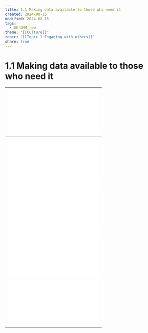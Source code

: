 ```yaml
---
title: 1.1 Making data available to those who need it
created: 2024-08-15
modified: 2024-08-15
tags:
  - UK-DMM_row
theme: "[[Culture]]"
topic: "[[Topic 1 Engaging with others]]"
share: true
---
```

# 1.1 Making data available to those who need it
| ![1.1.1 > 1.1.1](./Ignore/ref_ukdmm/1.1.1.md#111) |
| ---------------- |
| ![1.1.2 > 1.1.2](./Ignore/ref_ukdmm/1.1.2.md#112) |
| ![1.1.3 > 1.1.3](./Ignore/ref_ukdmm/1.1.3.md#113) |
| ![1.1.4 > 1.1.4](./Ignore/ref_ukdmm/1.1.4.md#114) |
| ![1.1.5 > 1.1.5](./Ignore/ref_ukdmm/1.1.5.md#115) |
